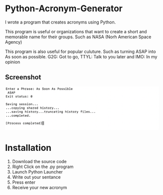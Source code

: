 # Python-Acronym-Generator

I wrote a program that creates acronyms using Python.

This program is useful or organizations that want to create a short and memorable name for their groups. Such as NASA (Norh American Space Agency) 

This program is also useful for popular culuture. Such as turning ASAP into As soon as possible. G2G: Got to go, TTYL: Talk to you later and IMO: In my opinion

## Screenshot

<img src="https://github.com/SiyandaMaykiso/Python-Acronym-Generator/blob/main/Screenshot%20Python%20Acronym%20Generator%20.png" alt="application screenshot">

# Installation

1. Download the source code
2. Right Click on the .py program
3. Launch Python Launcher
4. Write out your sentance
5. Press enter
6. Receive your new acronym 
